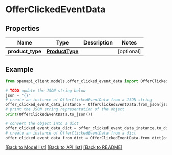 # OfferClickedEventData


## Properties

Name | Type | Description | Notes
------------ | ------------- | ------------- | -------------
**product_type** | [**ProductType**](ProductType.md) |  | [optional] 

## Example

```python
from openapi_client.models.offer_clicked_event_data import OfferClickedEventData

# TODO update the JSON string below
json = "{}"
# create an instance of OfferClickedEventData from a JSON string
offer_clicked_event_data_instance = OfferClickedEventData.from_json(json)
# print the JSON string representation of the object
print(OfferClickedEventData.to_json())

# convert the object into a dict
offer_clicked_event_data_dict = offer_clicked_event_data_instance.to_dict()
# create an instance of OfferClickedEventData from a dict
offer_clicked_event_data_from_dict = OfferClickedEventData.from_dict(offer_clicked_event_data_dict)
```
[[Back to Model list]](../README.md#documentation-for-models) [[Back to API list]](../README.md#documentation-for-api-endpoints) [[Back to README]](../README.md)


